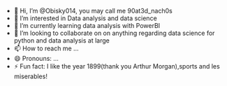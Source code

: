 - 👋 Hi, I’m @Obisky014, you may call me 90at3d_nach0s
- 👀 I’m interested in Data analysis and data science
- 🌱 I’m currently learning data analysis with PowerBI
- 💞️ I’m looking to collaborate on on anything regarding data science for python and data analysis at large
- 📫 How to reach me ...
- 😄 Pronouns: ...
- ⚡ Fun fact: I like the year 1899(thank you Arthur Morgan),sports and les miserables!

<!---
Obisky014/Obisky014 is a ✨ special ✨ repository because its `README.md` (this file) appears on your GitHub profile.
You can click the Preview link to take a look at your changes.
--->
